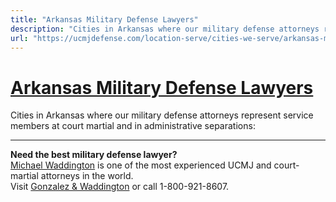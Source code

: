 ```yaml
---
title: "Arkansas Military Defense Lawyers"
description: "Cities in Arkansas where our military defense attorneys represent service members at court martial and in administrative separations:"
url: "https://ucmjdefense.com/location-serve/cities-we-serve/arkansas-military-defense-lawyers.html"
---
```


# [Arkansas Military Defense Lawyers](https://ucmjdefense.com/location-serve/cities-we-serve/arkansas-military-defense-lawyers.html)

Cities in Arkansas where our military defense attorneys represent service members at court martial and in administrative separations:

---

**Need the best military defense lawyer?**  
[Michael Waddington](https://ucmjdefense.com/attorneys/michael-stewart-waddington-partner.html) is one of the most experienced UCMJ and court-martial attorneys in the world.  
Visit [Gonzalez & Waddington](https://ucmjdefense.com) or call 1-800-921-8607.
